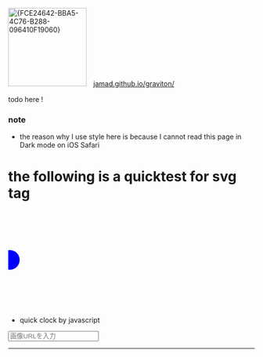 <link rel="stylesheet" type="text/css" href="/assets/css/styles.css">

<img height="160" alt="{FCE24642-BBA5-4C76-B288-096410F19060}" src="https://github.com/user-attachments/assets/c794ccb3-ddaf-449f-9c65-debe0b4931bd" />　[jamad.github.io/graviton/](https://jamad.github.io/graviton/)



todo here !

### note 
* the reason why I use style here is because I cannot read this page in  Dark mode on iOS Safari 


# the following is a quicktest for svg tag

<svg width="100%" height="200">
  <circle cx="0" cy="100" r="20" fill="blue">
    <animate attributeName="cx" from="0" to="100%" dur="5s" repeatCount="indefinite" />
  </circle>
</svg>

* quick clock by javascript

<p id="buttonlabel"></p>
<p id="mystr"></p>
<input id="my_userInput" type="text" placeholder="画像URLを入力" />
<p id="buttonlabel2"></p>
<p id="tm"></p>

<script>
  str_to_copy=new Date().toISOString().slice(0,10)+'-';
  document.getElementById("buttonlabel").textContent='post用prefixのコピーボタン : '+str_to_copy;
  function copyT() {navigator.clipboard.writeText(str_to_copy);}
  
  mystr= '<link rel="stylesheet" type="text/css" href="/assets/css/styles.css">';
  document.getElementById("mystr").innerText ='CSSタグをコピーするボタン : '+mystr;
  function copyText2() { navigator.clipboard.writeText(mystr);}
  
  //example :  https://jamad.github.io/jam_clock_icon.png
  userInput = document.getElementById("my_userInput");
  userInput.addEventListener("input", function() {  document.getElementById("buttonlabel2").textContent = `<img src="${userInput.value}" width="25%">`}); // input要素の内容が変化した時に実行される関数を定義
  function copyT2() {navigator.clipboard.writeText(document.getElementById("buttonlabel2").textContent);}

  // 簡易時計
  f=(x)=>String(x).padStart(2,'0');
  g=(d=new Date())=>`${f(d.getHours())}:${f(d.getMinutes())}:${f(d.getSeconds())}`;
  u=()=>document.getElementById('tm').textContent=g();
  setInterval(u,1000);
</script>

---





